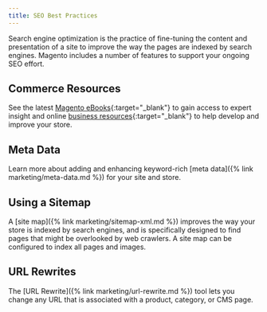 ```yaml
---
title: SEO Best Practices
---
```


Search engine optimization is the practice of fine-tuning the content and presentation of a site to improve the way the pages are indexed by search engines. Magento includes a number of features to support your ongoing SEO effort.

## Commerce Resources

See the latest [Magento eBooks][2]{:target="_blank"} to gain access to expert insight and online [business resources][1]{:target="_blank"} to help develop and improve your store.

## Meta Data

Learn more about adding and enhancing keyword-rich [meta data]({% link marketing/meta-data.md %}) for your site and store.

## Using a Sitemap

A [site map]({% link marketing/sitemap-xml.md %}) improves the way your store is indexed by search engines, and is specifically designed to find pages that might be overlooked by web crawlers. A site map can be configured to index all pages and images.

## URL Rewrites

The [URL Rewrite]({% link marketing/url-rewrite.md %}) tool lets you change any URL that is associated with a product, category, or CMS page.

[1]: https://business.adobe.com/resources/main.html
[2]: https://magento.com/resources?type=guide
